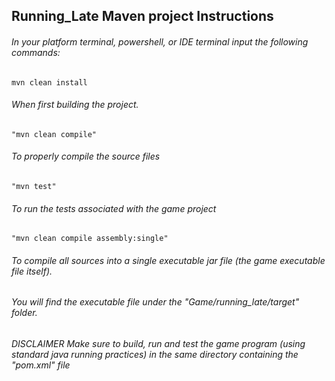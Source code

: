 ## Running_Late Maven project Instructions

###### In your platform terminal, powershell, or IDE terminal input the following commands:

```
mvn clean install
 ```
###### When first building the project.
```
"mvn clean compile"
```

###### To properly compile the source files

```
"mvn test" 
```

###### To run the tests associated with the game project 

```
"mvn clean compile assembly:single" 
```

###### To compile all sources into a single executable jar file (the game executable file itself).
###### You will find the executable file under the "Game/running_late/target" folder.

###### DISCLAIMER Make sure to build, run and test the game program (using standard java running practices) in the same directory containing the "pom.xml" file
